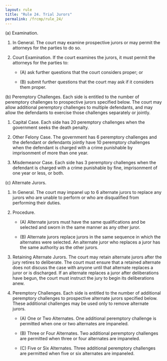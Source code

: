 ```yaml
---
layout: rule
title: "Rule 24. Trial Jurors"
permalink: /frcmp/rule_24/
---
```


(a) Examination.


1. In General. The court may examine prospective jurors or may permit the attorneys for the parties to do so.


2. Court Examination. If the court examines the jurors, it must permit the attorneys for the parties to:


    - (A) ask further questions that the court considers proper; or


    - (B) submit further questions that the court may ask if it considers them proper.


(b) Peremptory Challenges. Each side is entitled to the number of peremptory challenges to prospective jurors specified below. The court may allow additional peremptory challenges to multiple defendants, and may allow the defendants to exercise those challenges separately or jointly.


1. Capital Case. Each side has 20 peremptory challenges when the government seeks the death penalty.


2. Other Felony Case. The government has 6 peremptory challenges and the defendant or defendants jointly have 10 peremptory challenges when the defendant is charged with a crime punishable by imprisonment of more than one year.


3. Misdemeanor Case. Each side has 3 peremptory challenges when the defendant is charged with a crime punishable by fine, imprisonment of one year or less, or both.


(c) Alternate Jurors.


1. In General. The court may impanel up to 6 alternate jurors to replace any jurors who are unable to perform or who are disqualified from performing their duties.


2. Procedure.


    - (A) Alternate jurors must have the same qualifications and be selected and sworn in the same manner as any other juror.


    - (B) Alternate jurors replace jurors in the same sequence in which the alternates were selected. An alternate juror who replaces a juror has the same authority as the other jurors.


3. Retaining Alternate Jurors. The court may retain alternate jurors after the jury retires to deliberate. The court must ensure that a retained alternate does not discuss the case with anyone until that alternate replaces a juror or is discharged. If an alternate replaces a juror after deliberations have begun, the court must instruct the jury to begin its deliberations anew.


4. Peremptory Challenges. Each side is entitled to the number of additional peremptory challenges to prospective alternate jurors specified below. These additional challenges may be used only to remove alternate jurors.


    - (A) One or Two Alternates. One additional peremptory challenge is permitted when one or two alternates are impaneled.


    - (B) Three or Four Alternates. Two additional peremptory challenges are permitted when three or four alternates are impaneled.


    - (C) Five or Six Alternates. Three additional peremptory challenges are permitted when five or six alternates are impaneled.
